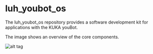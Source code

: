 # luh_youbot_os

The luh_youbot_os repository provides a software development kit for applications with the KUKA youBot. 
 
The image shows an overview of the core components.

![alt tag](https://raw.githubusercontent.com/LUHbots/luh_youbot_os/master/luh_youbot_os/luh_youbot_os_overview.png.png)

